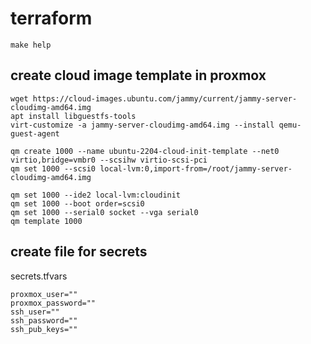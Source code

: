 # terraform

```shell
make help
```

## create cloud image template in proxmox

```shell
wget https://cloud-images.ubuntu.com/jammy/current/jammy-server-cloudimg-amd64.img
apt install libguestfs-tools
virt-customize -a jammy-server-cloudimg-amd64.img --install qemu-guest-agent

qm create 1000 --name ubuntu-2204-cloud-init-template --net0 virtio,bridge=vmbr0 --scsihw virtio-scsi-pci
qm set 1000 --scsi0 local-lvm:0,import-from=/root/jammy-server-cloudimg-amd64.img

qm set 1000 --ide2 local-lvm:cloudinit
qm set 1000 --boot order=scsi0
qm set 1000 --serial0 socket --vga serial0
qm template 1000
```

## create file for secrets

secrets.tfvars

```properties
proxmox_user=""
proxmox_password=""
ssh_user=""
ssh_password=""
ssh_pub_keys=""
```